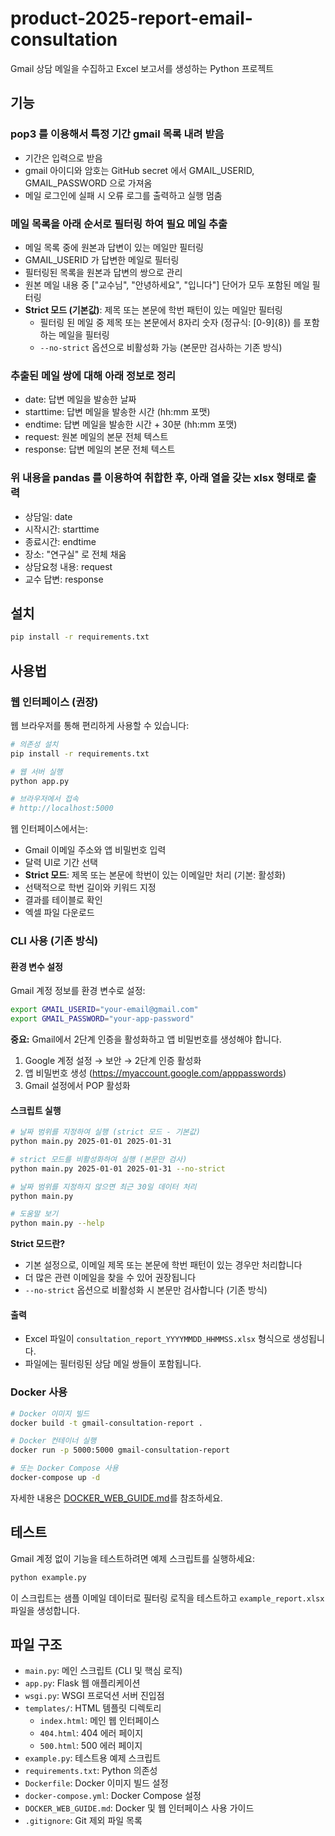 # product-2025-report-email-consultation

Gmail 상담 메일을 수집하고 Excel 보고서를 생성하는 Python 프로젝트

## 기능

### pop3 를 이용해서 특정 기간 gmail 목록 내려 받음
- 기간은 입력으로 받음
- gmail 아이디와 암호는 GitHub secret 에서 GMAIL_USERID, GMAIL_PASSWORD 으로 가져옴
- 메일 로그인에 실패 시 오류 로그를 출력하고 실행 멈춤

### 메일 목록을 아래 순서로 필터링 하여 필요 메일 추출
- 메일 목록 중에 원본과 답변이 있는 메일만 필터링
- GMAIL_USERID 가 답변한 메일로 필터링
- 필터링된 목록을 원본과 답변의 쌍으로 관리
- 원본 메일 내용 중 ["교수님", "안녕하세요", "입니다"] 단어가 모두 포함된 메일 필터링
- **Strict 모드 (기본값)**: 제목 또는 본문에 학번 패턴이 있는 메일만 필터링
  - 필터링 된 메일 중 제목 또는 본문에서 8자리 숫자 (정규식: [0-9]{8}) 를 포함하는 메일을 필터링
  - `--no-strict` 옵션으로 비활성화 가능 (본문만 검사하는 기존 방식)

### 추출된 메일 쌍에 대해 아래 정보로 정리
- date: 답변 메일을 발송한 날짜
- starttime: 답변 메일을 발송한 시간 (hh:mm 포맷)
- endtime: 답변 메일을 발송한 시간 + 30분 (hh:mm 포맷)
- request: 원본 메일의 본문 전체 텍스트
- response: 답변 메일의 본문 전체 텍스트

### 위 내용을 pandas 를 이용하여 취합한 후, 아래 열을 갖는 xlsx 형태로 출력
- 상담일: date
- 시작시간: starttime
- 종료시간: endtime
- 장소: "연구실" 로 전체 채움
- 상담요청 내용: request
- 교수 답변: response

## 설치

```bash
pip install -r requirements.txt
```

## 사용법

### 웹 인터페이스 (권장)

웹 브라우저를 통해 편리하게 사용할 수 있습니다:

```bash
# 의존성 설치
pip install -r requirements.txt

# 웹 서버 실행
python app.py

# 브라우저에서 접속
# http://localhost:5000
```

웹 인터페이스에서는:
- Gmail 이메일 주소와 앱 비밀번호 입력
- 달력 UI로 기간 선택
- **Strict 모드**: 제목 또는 본문에 학번이 있는 이메일만 처리 (기본: 활성화)
- 선택적으로 학번 길이와 키워드 지정
- 결과를 테이블로 확인
- 엑셀 파일 다운로드

### CLI 사용 (기존 방식)

#### 환경 변수 설정

Gmail 계정 정보를 환경 변수로 설정:

```bash
export GMAIL_USERID="your-email@gmail.com"
export GMAIL_PASSWORD="your-app-password"
```

**중요:** Gmail에서 2단계 인증을 활성화하고 앱 비밀번호를 생성해야 합니다.
1. Google 계정 설정 → 보안 → 2단계 인증 활성화
2. 앱 비밀번호 생성 (https://myaccount.google.com/apppasswords)
3. Gmail 설정에서 POP 활성화

#### 스크립트 실행

```bash
# 날짜 범위를 지정하여 실행 (strict 모드 - 기본값)
python main.py 2025-01-01 2025-01-31

# strict 모드를 비활성화하여 실행 (본문만 검사)
python main.py 2025-01-01 2025-01-31 --no-strict

# 날짜 범위를 지정하지 않으면 최근 30일 데이터 처리
python main.py

# 도움말 보기
python main.py --help
```

**Strict 모드란?**
- 기본 설정으로, 이메일 제목 또는 본문에 학번 패턴이 있는 경우만 처리합니다
- 더 많은 관련 이메일을 찾을 수 있어 권장됩니다
- `--no-strict` 옵션으로 비활성화 시 본문만 검사합니다 (기존 방식)

#### 출력

- Excel 파일이 `consultation_report_YYYYMMDD_HHMMSS.xlsx` 형식으로 생성됩니다.
- 파일에는 필터링된 상담 메일 쌍들이 포함됩니다.

### Docker 사용

```bash
# Docker 이미지 빌드
docker build -t gmail-consultation-report .

# Docker 컨테이너 실행
docker run -p 5000:5000 gmail-consultation-report

# 또는 Docker Compose 사용
docker-compose up -d
```

자세한 내용은 [DOCKER_WEB_GUIDE.md](DOCKER_WEB_GUIDE.md)를 참조하세요.

## 테스트

Gmail 계정 없이 기능을 테스트하려면 예제 스크립트를 실행하세요:

```bash
python example.py
```

이 스크립트는 샘플 이메일 데이터로 필터링 로직을 테스트하고 `example_report.xlsx` 파일을 생성합니다.

## 파일 구조

- `main.py`: 메인 스크립트 (CLI 및 핵심 로직)
- `app.py`: Flask 웹 애플리케이션
- `wsgi.py`: WSGI 프로덕션 서버 진입점
- `templates/`: HTML 템플릿 디렉토리
  - `index.html`: 메인 웹 인터페이스
  - `404.html`: 404 에러 페이지
  - `500.html`: 500 에러 페이지
- `example.py`: 테스트용 예제 스크립트
- `requirements.txt`: Python 의존성
- `Dockerfile`: Docker 이미지 빌드 설정
- `docker-compose.yml`: Docker Compose 설정
- `DOCKER_WEB_GUIDE.md`: Docker 및 웹 인터페이스 사용 가이드
- `.gitignore`: Git 제외 파일 목록